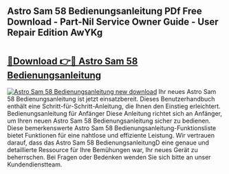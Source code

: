 ## Astro Sam 58 Bedienungsanleitung PDf Free Download - Part-Nil Service Owner Guide - User Repair Edition AwYKg

# <h2><a href="http://df5cjr.blite.top/?on=Astro+Sam+58+Bedienungsanleitung">🔗Download 👉🔴 Astro Sam 58 Bedienungsanleitung</a></h2>

[![Astro Sam 58 Bedienungsanleitung new download](https://i.imgur.com/lujVjoI.png)](http://df5cjr.blite.top/?on=Astro+Sam+58+Bedienungsanleitung)
Ihr neues Astro Sam 58 Bedienungsanleitung ist jetzt einsatzbereit. Dieses Benutzerhandbuch enthält eine Schritt-für-Schritt-Anleitung, die Ihnen den Einstieg erleichtert. Bedienungsanleitung für Anfänger Diese Anleitung richtet sich an Anfänger, um Ihren neuen Astro Sam 58 Bedienungsanleitung sicher zu bedienen. Diese bemerkenswerte Astro Sam 58 Bedienungsanleitung-Funktionsliste bietet Funktionen für eine nahtlose und effiziente Leistung. Wir vertrauen darauf, dass das Astro Sam 58 BedienungsanleitungD eine genaue und detaillierte Ressource für Ihre Bemühungen war, Ihr neues Gerät zu beherrschen. Bei Fragen oder Bedenken wenden Sie sich bitte an unser Kundendienstteam.

